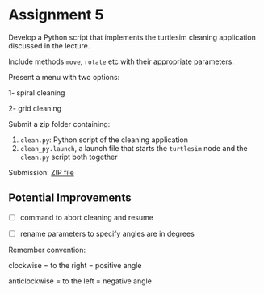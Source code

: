 # Assignment 5

Develop a Python script that implements the turtlesim cleaning application discussed in the lecture. 

Include methods `move`, `rotate` etc with their appropriate parameters. 

Present a menu with two options:

1- spiral cleaning 

2- grid cleaning

Submit a zip folder containing:

1. `clean.py`: Python script of the cleaning application
2. `clean_py.launch`, a launch file that starts the `turtlesim` node and the `clean.py` script both together

Submission: [ZIP file](./assets/sources/clean.zip)

## Potential Improvements 

- [ ] command to abort cleaning and resume
- [ ] rename parameters to specify angles are in degrees



Remember convention: 

clockwise = to the right = positive angle

anticlockwise = to the left = negative angle
